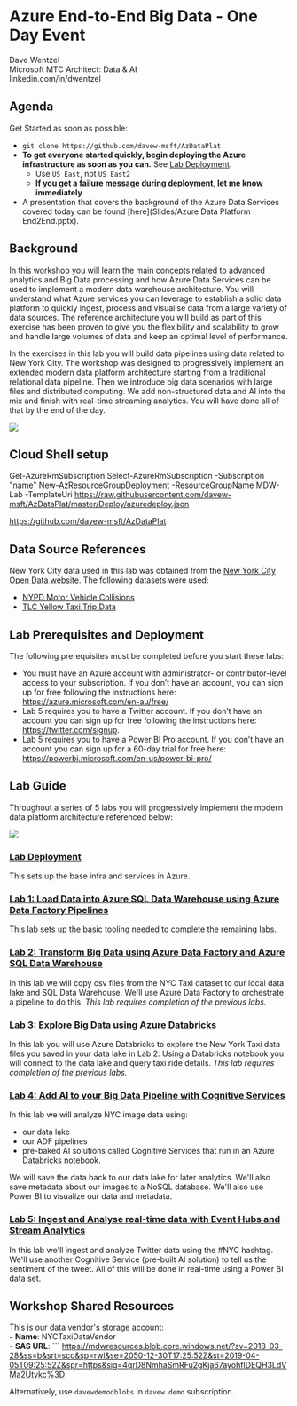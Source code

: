 
# Azure End-to-End Big Data - One Day Event

Dave Wentzel  
Microsoft MTC Architect: Data & AI  
linkedin.com/in/dwentzel  

## Agenda 

Get Started as soon as possible:  

* `git clone https://github.com/davew-msft/AzDataPlat`
* **To get everyone started quickly, begin deploying the Azure infrastructure as soon as you can.**  See [Lab Deployment](./Deploy/Deploy.md).  
  * Use `US East`, not `US East2`
  * **If you get a failure message during deployment, let me know immediately**
* A presentation that covers the background of the Azure Data Services covered today can be found [here](Slides/Azure Data Platform End2End.pptx).  

## Background

In this workshop you will learn the main concepts related to advanced analytics and Big Data processing and how Azure Data Services can be used to implement a modern data warehouse architecture. You will understand what Azure services you can leverage to establish a solid data platform to quickly ingest, process and visualise data from a large variety of data sources. The reference architecture you will build as part of this exercise has been proven to give you the flexibility and scalability to grow and handle large volumes of data and keep an optimal level of performance.

In the exercises in this lab you will build data pipelines using data related to New York City. The workshop was designed to progressively implement an extended modern data platform architecture starting from a traditional relational data pipeline. Then we introduce big data scenarios with large files and distributed computing. We add non-structured data and AI into the mix and finish with real-time streaming analytics. You will have done all of that by the end of the day.

![](./Media/ModernDataPlatformReferenceArchitecture.jpg)


## Cloud Shell setup

Get-AzureRmSubscription 
Select-AzureRmSubscription -Subscription "name"
New-AzResourceGroupDeployment -ResourceGroupName MDW-Lab -TemplateUri https://raw.githubusercontent.com/davew-msft/AzDataPlat/master/Deploy/azuredeploy.json

https://github.com/davew-msft/AzDataPlat


## Data Source References
New York City data used in this lab was obtained from the [New York City Open Data website](https://opendata.cityofnewyork.us/). The following datasets were used:

* [NYPD Motor Vehicle Collisions](https://data.cityofnewyork.us/Public-Safety/NYPD-Motor-Vehicle-Collisions/h9gi-nx95)
* [TLC Yellow Taxi Trip Data](https://www1.nyc.gov/site/tlc/about/tlc-trip-record-data.page)

## Lab Prerequisites and Deployment
The following prerequisites must be completed before you start these labs:

* You must have an Azure account with administrator- or contributor-level access to your subscription. If you don’t have an account, you can sign up for free following the instructions here: https://azure.microsoft.com/en-au/free/
* Lab 5 requires you to have a Twitter account. If you don’t have an account you can sign up for free following the instructions here: https://twitter.com/signup. 
* Lab 5 requires you to have a Power BI Pro account. If you don’t have an account you can sign up for a 60-day trial for free here: https://powerbi.microsoft.com/en-us/power-bi-pro/

## Lab Guide

Throughout a series of 5 labs you will progressively implement the modern data platform architecture referenced below:

![](./Media/LabArchitecture.jpg)

### [Lab Deployment](./Deploy/Deploy.md)

This sets up the base infra and services in Azure.  

### [Lab 1: Load Data into Azure SQL Data Warehouse using Azure Data Factory Pipelines](./Lab/Lab1/Lab1.md)

This lab sets up the basic tooling needed to complete the remaining labs.  

### [Lab 2: Transform Big Data using Azure Data Factory and Azure SQL Data Warehouse](./Lab/Lab2/Lab2.md)

In this lab we will copy csv files from the NYC Taxi dataset to our local data lake and SQL Data Warehouse.  We'll use Azure Data Factory to orchestrate a pipeline to do this.  *This lab requires completion of the previous labs.*

### [Lab 3: Explore Big Data using Azure Databricks](./Lab/Lab3/Lab3.md) 

In this lab you will use Azure Databricks to explore the New York Taxi data files you saved in your data lake in Lab 2. Using a Databricks notebook you will connect to the data lake and query taxi ride details. *This lab requires completion of the previous labs.*


### [Lab 4: Add AI to your Big Data Pipeline with Cognitive Services](./Lab/Lab4/Lab4.md)

In this lab we will analyze NYC image data using:  
* our data lake
* our ADF pipelines
* pre-baked AI solutions called Cognitive Services that run in an Azure Databricks notebook.  

We will save the data back to our data lake for later analytics.  We'll also save metadata about our images to a NoSQL database.  We'll also use Power BI to visualize our data and metadata.  

### [Lab 5: Ingest and Analyse real-time data with Event Hubs and Stream Analytics](./Lab/Lab5/Lab5.md)

In this lab we'll ingest and analyze Twitter data using the #NYC hashtag.  We'll use another Cognitive Service (pre-built AI solution) to tell us the sentiment of the tweet.  All of this will be done in real-time using a Power BI data set.  


## Workshop Shared Resources

This is our data vendor's storage account:
    <br>- **Name**: NYCTaxiDataVendor
    <br>- **SAS URL**: 
    ```
    https://mdwresources.blob.core.windows.net/?sv=2018-03-28&ss=b&srt=sco&sp=rwl&se=2050-12-30T17:25:52Z&st=2019-04-05T09:25:52Z&spr=https&sig=4qrD8NmhaSmRFu2gKja67ayohfIDEQH3LdVMa2Utykc%3D


Alternatively, use `davewdemodblobs` in `davew demo` subscription.  